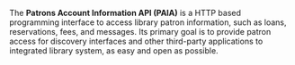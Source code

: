 The **Patrons Account Information API (PAIA)** is a HTTP based programming
interface to access library patron information, such as loans, reservations,
fees, and messages. Its primary goal is to provide patron access for discovery
interfaces and other third-party applications to integrated library system, as
easy and open as possible.
